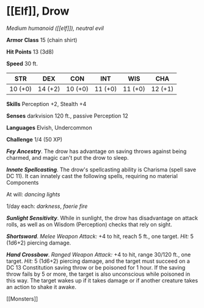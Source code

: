 # [[Elf]], Drow

*Medium humanoid ([[elf]]), neutral evil*

**Armor Class** 15 (chain shirt)

**Hit Points** 13 (3d8)

**Speed** 30 ft.

| STR     | DEX     | CON     | INT     | WIS     | CHA     |
|---------|---------|---------|---------|---------|---------|
| 10 (+0) | 14 (+2) | 10 (+0) | 11 (+0) | 11 (+0) | 12 (+1) |

**Skills** Perception +2, Stealth +4

**Senses** darkvision 120 ft., passive Perception 12

**Languages** Elvish, Undercommon

**Challenge** 1/4 (50 XP)

***Fey Ancestry***. The drow has advantage on saving throws against being charmed, and magic can't put the drow to sleep.

***Innate Spellcasting***. The drow's spellcasting ability is Charisma (spell save DC 11). It can innately cast the following spells, requiring no material Components

At will: *dancing lights*

1/day each: *darkness*, *faerie fire*

***Sunlight Sensitivity***. While in sunlight, the drow has disadvantage on attack rolls, as well as on Wisdom (Perception) checks that rely on sight.


***Shortsword***. *Melee Weapon Attack:* +4 to hit, reach 5 ft., one target. *Hit:* 5 (1d6+2) piercing damage.

***Hand Crossbow***. *Ranged Weapon Attack:* +4 to hit, range 30/120 ft., one target. *Hit:* 5 (1d6+2) piercing damage, and the target must succeed on a DC 13 Constitution saving throw or be poisoned for 1 hour. If the saving throw fails by 5 or more, the target is also unconscious while poisoned in this way. The target wakes up if it takes damage or if another creature takes an action to shake it awake.


[[Monsters]]